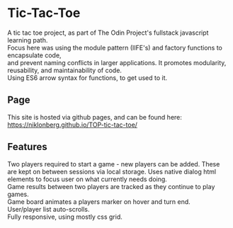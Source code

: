 # Tic-Tac-Toe

A tic tac toe project, as part of The Odin Project's fullstack javascript learning path.  
Focus here was using the module pattern (IIFE's) and factory functions to encapsulate code,  
and prevent naming conflicts in larger applications. It promotes modularity, reusability, and maintainability of code.  
Using ES6 arrow syntax for functions, to get used to it.

## Page

This site is hosted via github pages, and can be found here: https://niklonberg.github.io/TOP-tic-tac-toe/

## Features

Two players required to start a game - new players can be added. These are kept on between sessions via local storage.
Uses native dialog html elements to focus user on what currently needs doing.  
Game results between two players are tracked as they continue to play games.  
Game board animates a players marker on hover and turn end.  
User/player list auto-scrolls.  
Fully responsive, using mostly css grid.
